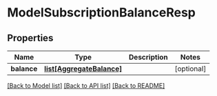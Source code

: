 # ModelSubscriptionBalanceResp

## Properties
Name | Type | Description | Notes
------------ | ------------- | ------------- | -------------
**balance** | [**list[AggregateBalance]**](AggregateBalance.md) |  | [optional] 

[[Back to Model list]](../README.md#documentation-for-models) [[Back to API list]](../README.md#documentation-for-api-endpoints) [[Back to README]](../README.md)


